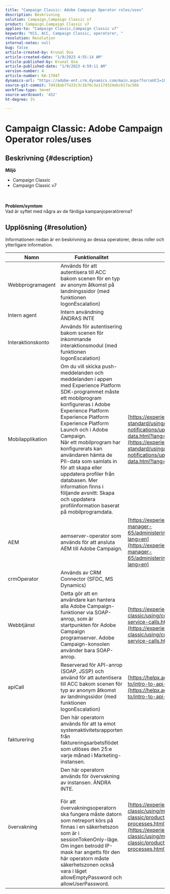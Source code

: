 ```yaml
---
title: "Campaign Classic: Adobe Campaign Operator roles/uses"
description: Beskrivning
solution: Campaign,Campaign Classic v7
product: Campaign,Campaign Classic v7
applies-to: "Campaign Classic,Campaign Classic v7"
keywords: "KCS, ACC, Campaign Classic, operatorer, "
resolution: Resolution
internal-notes: null
bug: false
article-created-by: Krunal Oza
article-created-date: "1/9/2023 4:55:14 AM"
article-published-by: Krunal Oza
article-published-date: "1/9/2023 4:59:11 AM"
version-number: 4
article-number: KA-17947
dynamics-url: "https://adobe-ent.crm.dynamics.com/main.aspx?forceUCI=1&pagetype=entityrecord&etn=knowledgearticle&id=3ce735cb-d98f-ed11-aad1-6045bd0065f9"
source-git-commit: 7d418ab77a33c3c1b76c3a117d324ebc617ac56b
workflow-type: tm+mt
source-wordcount: '452'
ht-degree: 1%

---
```


# Campaign Classic: Adobe Campaign Operator roles/uses

## Beskrivning {#description}

<b>Miljö</b>
- Campaign Classic
- Campaign Classic v7

<br> <br><b>Problem/symtom</b><br>Vad är syftet med några av de färdiga kampanjoperatörerna?

## Upplösning {#resolution}


Informationen nedan är en beskrivning av dessa operatorer, deras roller och ytterligare information.


| <b>Namn</b> | <b>Funktionalitet</b> | <b>URL för mer information</b> |
| --- | --- | --- |
| Webbprogramagent | Används för att autentisera till ACC bakom scenen för en typ av anonym åtkomst på landningssidor (med funktionen logonEscalation) |   |
| Intern agent | Intern användning ÄNDRAS INTE |   |
| Interaktionskonto | Används för autentisering bakom scenen för inkommande interaktionsmodul (med funktionen logonEscalation) |   |
| Mobilapplikation | Om du vill skicka push-meddelanden och meddelanden i appen med Experience Platform SDK-programmet måste ett mobilprogram konfigureras i Adobe Experience Platform Experience Platform Experience Platform Launch och i Adobe Campaign.<br>När ett mobilprogram har konfigurerats kan användaren hämta de PII-data som samlats in för att skapa eller uppdatera profiler från databasen. Mer information finns i följande avsnitt: Skapa och uppdatera profilinformation baserat på mobilprogramdata. | [https://experienceleague.adobe.com/docs/campaign-standard/using/communication-channels/push-notifications/updating-profile-with-mobile-app-data.html?lang=en](https://experienceleague.adobe.com/docs/campaign-standard/using/communication-channels/push-notifications/updating-profile-with-mobile-app-data.html?lang=en) |
| AEM | aemserver-operator som används för att ansluta AEM till Adobe Campaign. | [https://experienceleague.adobe.com/docs/experience-manager-65/administering/integration/campaignonpremise.html?lang=en](https://experienceleague.adobe.com/docs/experience-manager-65/administering/integration/campaignonpremise.html?lang=en) |
| crmOperator | Används av CRM Connector (SFDC, MS Dynamics) |   |
| Webbtjänst | Detta gör att en användare kan hantera alla Adobe Campaign-funktioner via SOAP-anrop, som är startpunkten för Adobe Campaign programserver. Adobe Campaign-konsolen använder bara SOAP-anrop. | [https://experienceleague.adobe.com/docs/campaign-classic/using/configuring-campaign-classic/api/web-service-calls.html?lang=en](https://experienceleague.adobe.com/docs/campaign-classic/using/configuring-campaign-classic/api/web-service-calls.html?lang=en) |
| apiCall | Reserverad för API-anrop (SOAP, JSSP) och använd för att autentisera till ACC bakom scenen för typ av anonym åtkomst av landningssidor (med funktionen logonEscalation) | [https://helpx.adobe.com/campaign/classic/how-to/intro-to-api-in-acv6.html](https://helpx.adobe.com/campaign/classic/how-to/intro-to-api-in-acv6.html) |
| fakturering | Den här operatorn används för att ta emot systemaktivitetsrapporten från faktureringsarbetsflödet som utlöses den 25:e varje månad i Marketing-instansen. |   |
| övervakning | Den här operatorn används för övervakning av instansen. ÄNDRA INTE. <br><br>För att övervakningsoperatorn ska fungera måste datorn som netreport körs på finnas i en säkerhetszon som är i sessionTokenOnly-läge. Om ingen betrodd IP-mask har angetts för den här operatorn måste säkerhetszonen också vara i läget allowEmptyPassword och allowUserPassword. | [https://experienceleague.adobe.com/docs/campaign-classic/using/monitoring-campaign-classic/production-procedures/monitoring-processes.html?lang=en](https://experienceleague.adobe.com/docs/campaign-classic/using/monitoring-campaign-classic/production-procedures/monitoring-processes.html?lang=en) |



